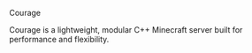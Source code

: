 Courage

Courage is a lightweight, modular C++ Minecraft server built for performance and flexibility.